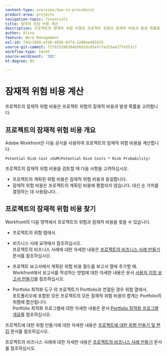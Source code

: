 ```yaml
---
content-type: overview;how-to-procedural
product-area: projects
navigation-topic: financials
title: 잠재적 위험 비용 계산
description: 프로젝트의 잠재적 위험 비용은 프로젝트 위험의 잠재적 비용과 발생 확률을 고려합니다.
author: Alina
feature: Work Management
exl-id: f4dc1950-efd8-4936-83fd-1280ee465923
source-git-commit: f2f825280204b56d2dc85efc7a315a4377e551c7
workflow-type: tm+mt
source-wordcount: '302'
ht-degree: 0%

---
```


# 잠재적 위험 비용 계산

프로젝트의 잠재적 위험 비용은 프로젝트 위험의 잠재적 비용과 발생 확률을 고려합니다.

## 프로젝트의 잠재적 위험 비용 개요

Adobe Workfront은 다음 공식을 사용하여 프로젝트의 잠재적 위험 비용을 계산합니다.

```
Potential Risk Cost =SUM(Potential Risk Costs * Risk Probability)
```

프로젝트의 잠재적 위험 비용을 검토할 때 다음 사항을 고려하십시오.

* 프로젝트의 계획된 위험 비용은 잠재적 위험 비용과 동일합니다. 
* 잠재적 위험 비용은 프로젝트의 계획된 비용에 통합되지 않습니다. 대신 순 가치를 결정하는 데 사용됩니다. .

## 프로젝트의 잠재적 위험 비용 찾기

Workfront의 다음 영역에서 프로젝트의 위험과 잠재적 비용을 찾을 수 있습니다.

* 프로젝트의 위험 탭에서.
* 비즈니스 사례 요약에서 참조하십시오.\
  프로젝트의 비즈니스 사례에 대한 자세한 내용은 [프로젝트의 비즈니스 사례 만들기](../../../manage-work/projects/define-a-business-case/create-business-case.md) 문서를 참조하십시오.
* 프로젝트 보고서에서 계획된 위험 비용 필드를 보고서 열에 추가할 때.\
  Workfront에서 보고서를 작성하는 방법에 대한 자세한 내용은 문서 [사용자 지정 보고서 만들기](../../../reports-and-dashboards/reports/creating-and-managing-reports/create-custom-report.md)를 참조하십시오.

* Portfolio 최적화 도구 의 프로젝트가 Portfolio과 연결된 경우 위험 열에서.\
  포트폴리오에 포함된 모든 프로젝트의 모든 잠재적 위험 비용의 합계는 Portfolio의 위험에 합산됩니다.\
  Portfolio 최적화 프로그램에 대한 자세한 내용은 문서 [Portfolio 최적화 프로그램 개요](../../../manage-work/portfolios/portfolio-optimizer/portfolio-optimizer-overview.md)를 참조하십시오.

프로젝트에 대한 위험 만들기에 대한 자세한 내용은 [프로젝트에 대한 위험 만들기 및 편집](../../../manage-work/projects/define-a-business-case/create-edit-risks-on-projects.md) 문서를 참조하십시오.

프로젝트의 비즈니스 사례에 대한 자세한 내용은 [프로젝트의 비즈니스 사례 만들기](../../../manage-work/projects/define-a-business-case/create-business-case.md) 문서를 참조하십시오.

